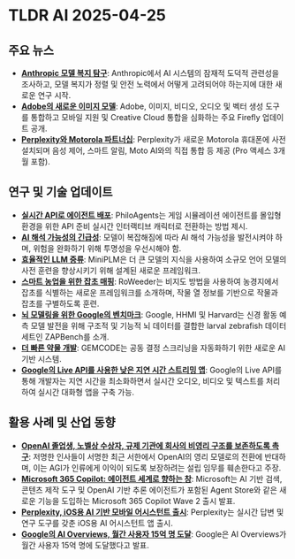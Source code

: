 # TLDR AI 2025-04-25

## 주요 뉴스
*   **[Anthropic 모델 복지 탐구](https://www.anthropic.com/research/exploring-model-welfare?utm_source=tldrai)**: Anthropic에서 AI 시스템의 잠재적 도덕적 관련성을 조사하고, 모델 복지가 정렬 및 안전 노력에서 어떻게 고려되어야 하는지에 대한 새로운 연구 시작.
*   **[Adobe의 새로운 이미지 모델](https://blog.adobe.com/en/publish/2025/04/24/adobe-firefly-next-evolution-creative-ai-is-here?utm_source=tldrai)**: Adobe, 이미지, 비디오, 오디오 및 벡터 생성 도구를 통합하고 모바일 지원 및 Creative Cloud 통합을 심화하는 주요 Firefly 업데이트 공개.
*   **[Perplexity와 Motorola 파트너십](https://www.perplexity.ai/hub/blog/announcing-our-global-partnership-with-motorola?utm_source=tldrai)**: Perplexity가 새로운 Motorola 휴대폰에 사전 설치되며 음성 제어, 스마트 알림, Moto AI와의 직접 통합 등 제공 (Pro 액세스 3개월 포함).

## 연구 및 기술 업데이트
*   **[실시간 API로 에이전트 배포](https://decodingml.substack.com/p/deploying-agents-as-real-time-apis?utm_source=tldrai)**: PhiloAgents는 게임 시뮬레이션 에이전트를 몰입형 환경을 위한 API 준비 실시간 인터랙티브 캐릭터로 전환하는 방법 제시.
*   **[AI 해석 가능성의 긴급성](https://www.darioamodei.com/post/the-urgency-of-interpretability?utm_source=tldrai)**: 모델이 복잡해짐에 따라 AI 해석 가능성을 발전시켜야 하며, 위험을 완화하기 위해 투명성을 우선시해야 함.
*   **[효율적인 LLM 증류](https://huggingface.co/MiniLLM?utm_source=tldrai)**: MiniPLM은 더 큰 모델의 지식을 사용하여 소규모 언어 모델의 사전 훈련을 향상시키기 위해 설계된 새로운 프레임워크.
*   **[스마트 농업을 위한 잡초 매핑](https://arxiv.org/abs/2410.04983v1?utm_source=tldrai)**: RoWeeder는 비지도 방법을 사용하여 농경지에서 잡초를 식별하는 새로운 프레임워크를 소개하며, 작물 열 정보를 기반으로 작물과 잡초를 구별하도록 훈련.
*   **[뇌 모델링을 위한 Google의 벤치마크](https://research.google/blog/improving-brain-models-with-zapbench/?utm_source=tldrai)**: Google, HHMI 및 Harvard는 신경 활동 예측 모델 발전을 위해 구조적 및 기능적 뇌 데이터를 결합한 larval zebrafish 데이터 세트인 ZAPBench를 소개.
*   **[더 빠른 약물 개발](https://arxiv.org/abs/2410.17005v1?utm_source=tldrai)**: GEMCODE는 공동 결정 스크리닝을 자동화하기 위한 새로운 AI 기반 시스템.
*   **[Google의 Live API를 사용한 낮은 지연 시간 스트리밍 앱](https://developers.googleblog.com/en/achieve-real-time-interaction-build-with-the-live-api/?utm_source=tldrai)**: Google의 Live API를 통해 개발자는 지연 시간을 최소화하면서 실시간 오디오, 비디오 및 텍스트를 처리하여 실시간 대화형 앱을 구축 가능.

## 활용 사례 및 산업 동향
*   **[OpenAI 졸업생, 노벨상 수상자, 규제 기관에 회사의 비영리 구조를 보존하도록 촉구](https://www.lesswrong.com/posts/rN8tHAJnRYgN7hfoF/openai-alums-nobel-laureates-urge-regulators-to-save-company?utm_source=tldrai)**: 저명한 인사들이 서명한 최근 서한에서 OpenAI의 영리 모델로의 전환에 반대하며, 이는 AGI가 인류에게 이익이 되도록 보장하려는 설립 임무를 훼손한다고 주장.
*   **[Microsoft 365 Copilot: 에이전트 세계로 향하는 창](https://www.microsoft.com/en-us/microsoft-365/blog/2025/04/23/microsoft-365-copilot-built-for-the-era-of-human-agent-collaboration/?utm_source=tldrai)**: Microsoft는 AI 기반 검색, 콘텐츠 제작 도구 및 OpenAI 기반 추론 에이전트가 포함된 Agent Store와 같은 새로운 기능을 도입하는 Microsoft 365 Copilot Wave 2 출시 발표.
*   **[Perplexity, iOS용 AI 기반 모바일 어시스턴트 출시](https://www.theverge.com/news/654946/perplexity-ai-mobile-assistant-ios-iphone?utm_source=tldrai)**: Perplexity는 실시간 답변 및 연구 도구를 갖춘 iOS용 AI 어시스턴트 앱 출시.
*   **[Google의 AI Overviews, 월간 사용자 15억 명 도달](https://www.searchenginejournal.com/googles-ai-overviews-reach-1-5-billion-monthly-users/545333/?utm_source=tldrai)**: Google은 AI Overviews가 월간 사용자 15억 명에 도달했다고 발표.
